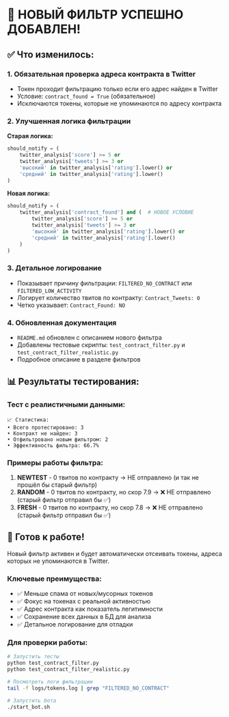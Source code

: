 # 🎯 НОВЫЙ ФИЛЬТР УСПЕШНО ДОБАВЛЕН!

## ✅ Что изменилось:

### 1. **Обязательная проверка адреса контракта в Twitter**
- Токен проходит фильтрацию только если его адрес найден в Twitter
- Условие: `contract_found = True` (обязательное)
- Исключаются токены, которые не упоминаются по адресу контракта

### 2. **Улучшенная логика фильтрации**

**Старая логика:**
```python
should_notify = (
    twitter_analysis['score'] >= 5 or
    twitter_analysis['tweets'] >= 3 or
    'высокий' in twitter_analysis['rating'].lower() or
    'средний' in twitter_analysis['rating'].lower()
)
```

**Новая логика:**
```python
should_notify = (
    twitter_analysis['contract_found'] and (  # НОВОЕ УСЛОВИЕ
        twitter_analysis['score'] >= 5 or
        twitter_analysis['tweets'] >= 3 or
        'высокий' in twitter_analysis['rating'].lower() or
        'средний' in twitter_analysis['rating'].lower()
    )
)
```

### 3. **Детальное логирование**
- Показывает причину фильтрации: `FILTERED_NO_CONTRACT` или `FILTERED_LOW_ACTIVITY`
- Логирует количество твитов по контракту: `Contract_Tweets: 0`
- Четко указывает: `Contract_Found: NO`

### 4. **Обновленная документация**
- `README.md` обновлен с описанием нового фильтра
- Добавлены тестовые скрипты: `test_contract_filter.py` и `test_contract_filter_realistic.py`
- Подробное описание в разделе фильтров

## 📊 Результаты тестирования:

### Тест с реалистичными данными:
```
📈 Статистика:
• Всего протестировано: 3
• Контракт не найден: 3  
• Отфильтровано новым фильтром: 2
• Эффективность фильтра: 66.7%
```

### Примеры работы фильтра:
1. **NEWTEST** - 0 твитов по контракту → НЕ отправлено (и так не прошёл бы старый фильтр)
2. **RANDOM** - 0 твитов по контракту, но скор 7.9 → ❌ НЕ отправлено (старый фильтр отправил бы ✅)
3. **FRESH** - 0 твитов по контракту, но скор 7.8 → ❌ НЕ отправлено (старый фильтр отправил бы ✅)

## 🚀 Готов к работе!

Новый фильтр активен и будет автоматически отсеивать токены, адреса которых не упоминаются в Twitter.

### Ключевые преимущества:
- ✅ Меньше спама от новых/мусорных токенов
- ✅ Фокус на токенах с реальной активностью  
- ✅ Адрес контракта как показатель легитимности
- ✅ Сохранение всех данных в БД для анализа
- ✅ Детальное логирование для отладки

### Для проверки работы:
```bash
# Запустить тесты
python test_contract_filter.py
python test_contract_filter_realistic.py

# Посмотреть логи фильтрации
tail -f logs/tokens.log | grep "FILTERED_NO_CONTRACT"

# Запустить бота
./start_bot.sh
``` 